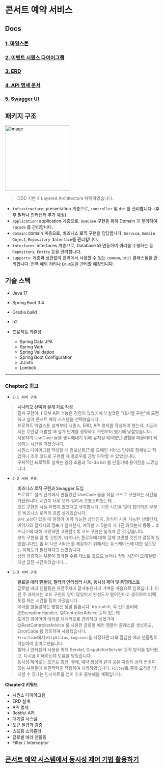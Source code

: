 
# 콘서트 예약 서비스

## Docs
### [1. 마일스톤](docs/01_Milstone.md)
### [2. 이벤트 시퀀스 다이어그램](docs/02_Sequence.md)

### [3. ERD](docs/03_ERD.md)
### [4. API 명세 문서](docs/04_API_specification.md)
### [5. Swagger UI](docs/05_Swagger_UI.md)

## 패키지 구조
<img width="212" alt="image" src="https://github.com/user-attachments/assets/5096b9c7-477d-4969-872e-e5de2564050d">
  
> DDD 기반 4 Layered Architecture 채택하였습니다.

- `infrastructure`: presentation 계층으로, `controller` 및 `dto` 를 관리합니다. (추후 필터나 인터셉터 추가 예정)
- `application`: application 계층으로, `UseCase` 구현을 위해 Domain 과 분리하여 `Facade` 를 관리합니다.
- `domain`: domain 계층으로, 비즈니스 로직 구현을 담당합니다. `Service`, `Domain Object`, `Repository Interface`를 관리합니다.
- `interfaces`: interfaces 계층으로, Database 와 연동하여 쿼리를 수행하는 등 `Repository`, `Entity` 등을 관리합니다.
- `supports`: 계층과 상관없이 전역에서 사용할 수 있는 `common`, `util` 클래스들을 관리합니다. 전역 예외 처리나 `Enum`등을 관리할 예정입니다.

## 기술 스택
- Java 17
- Spring Boot 3.4
- Gradle build
- h2

- 프로젝트 의존성
  - Spring Data JPA
  - Spring Web
  - Spring Validation
  - Spring Boot Configuration
  - JUnit5
  - Lombok

---

### Chapter2 회고

- `2-1 서버 구축`   
> **시나리오 선택과 설계 자료 작성**   
> 결제 구현이나 외부 API 기능은 경험이 있었기에 낯설었던 "대기열 구현"에 도전하고 싶어 콘서트 예약 시스템을 선택했습니다.   
> 프로젝트 마일스톤 설계부터 시퀀스, ERD, API 명세를 작성해야 했는데, 지금까지는 무언갈 개발할 때 설계 단계를 생략하고 구현부터 했기에 낯설었습니다.   
> 사용자의 UseCase 들을 생각해내기 위해 뮤지컬 예약했던 경험을 떠올리며 작성하는 시간을 가졌습니다.   
> 시퀀스 다이어그램 작성할 때 컴포넌트(?)를 도메인 서비스 단위로 정해놓고 작업하니 추후 코드로 구현할 때 플로우를 금방 파악할 수 있었습니다.   
> 구체적인 프로젝트 설계는 일정 조율과 To-do list 를 만들기에 용이함을 느꼈습니다.

- `2-2 서버 구축`
> **비즈니스 로직 구현과 Swagger 도입**   
> 프로젝트 설계 단계에서 만들었던 UseCase 들을 직접 코드로 구현하는 시간을 가졌습니다. 시간이 너무 오래 걸려서 고통스러웠는데 ...   
> 코드 구현은 사실 어렵지 않았다고 생각합니다. 가장 시간을 많이 잡아먹은 부분은 비즈니스 로직의 흐름 설계였습니다.   
> `결제 요청`이 있을 때 일정이 예약 가능한 상태인지, 좌석이 사용 가능한 상태인지, 예약자와 결제자의 정보가 일치한지, 예약한 지 5분이 지나진 않았는지 등등 .. 비즈니스에 대해 고민하면 고민할수록 코드 구현은 늦춰져 간 것 같습니다.   
> 코드 구현을 잘 할 것인가, 비즈니스 플로우에 대해 깊게 고민할 것인가 갈등이 있었습니다만, 좀 더 나은 서비스를 제공하기 위해서는 유스케이스에 대한 심도있는 이해도가 필요하다고 느꼈습니다.   
> 상태 검증하는 부분이 많아질 수록 테스트 코드도 늘어나 정말 시간이 오래걸렸지만 값진 시간이었습니다...

- `2-3 서버 구축`
> **글로벌 에러 핸들링, 필터와 인터셉터 사용, 동시성 제어 및 통합테스트**   
> 글로벌 에러 핸들링은 이전주차에 끝내놓은지라 가벼운 마음으로 임했습니다. 이전 주 과제에는 코드 구현의 양이 많았어서 완성도가 떨어진다고 생각하여 리팩토링 하는 시간을 많이 가졌습니다.   
> 에러를 핸들링하는 방법은 정말 많습니다. try-catch, 각 컨트롤러에 @ExceptionHandler, @ControllerAdvice 등이 있는데   
> 도메인 레이어의 에러를 체계적으로 관리하고 싶었기에 @RestControllerAdvice 를 사용한 글로벌 에러 핸들러 클래스를 생성하고, ErrorCode 를 정의하여 사용했습니다.   
> `ErrorCode`에서 `HttpStatus`, `LogLevel`을 지정하면 더욱 깔끔한 에러 핸들링이 가능하여 흥미로웠습니다.   
> 필터나 인터셉터 사용을 위해 Servlet, DispatcherServlet 동작 방식을 찾아봤고, 다시금 이해하는데 도움을 받았습니다.   
> 동시성 제어로는 포인트 충전, 결제, 예약 생성과 같이 공유 자원의 상태 변경이 있는 부분들에 비관적락을 적용하여 처리하였습니다. `Filter`로 중복 요청을 방지할 수 있다는 인사이트를 얻어 추후 공부해볼 계획입니다.

**Chapter2 키워드**
- 시퀀스 다이어그램
- ERD 설계
- API 명세
- Restful API
- 대기열 시스템
- 토큰 발급과 검증
- 스프링 스케쥴러
- 글로벌 에러 핸들링
- Filter / Interceptor

## [콘서트 예약 시스템에서 동시성 제어 기법 활용하기](docs/06_Concurrency_Analysis_Report.md)